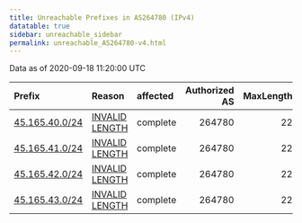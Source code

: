 ```yaml
---
title: Unreachable Prefixes in AS264780 (IPv4)
datatable: true
sidebar: unreachable_sidebar
permalink: unreachable_AS264780-v4.html
---
```


Data as of 2020-09-18 11:20:00 UTC


<div class="datatable-begin"></div>

| Prefix                                                 | Reason                                                                                                    | affected   |   Authorized AS |   MaxLength | Anchor                                         |   unreachable /24s |
|:-------------------------------------------------------|:----------------------------------------------------------------------------------------------------------|:-----------|----------------:|------------:|:-----------------------------------------------|-------------------:|
| [45.165.40.0/24](https://stat.ripe.net/45.165.40.0/24) | [INVALID LENGTH](https://rpki-validator.ripe.net/announcement-preview?asn=AS264780&prefix=45.165.40.0/24) | complete   |          264780 |          22 | [LACNIC](unreachable_LACNIC_RPKI_Root-v4.html) |                  1 |
| [45.165.41.0/24](https://stat.ripe.net/45.165.41.0/24) | [INVALID LENGTH](https://rpki-validator.ripe.net/announcement-preview?asn=AS264780&prefix=45.165.41.0/24) | complete   |          264780 |          22 | [LACNIC](unreachable_LACNIC_RPKI_Root-v4.html) |                  1 |
| [45.165.42.0/24](https://stat.ripe.net/45.165.42.0/24) | [INVALID LENGTH](https://rpki-validator.ripe.net/announcement-preview?asn=AS264780&prefix=45.165.42.0/24) | complete   |          264780 |          22 | [LACNIC](unreachable_LACNIC_RPKI_Root-v4.html) |                  1 |
| [45.165.43.0/24](https://stat.ripe.net/45.165.43.0/24) | [INVALID LENGTH](https://rpki-validator.ripe.net/announcement-preview?asn=AS264780&prefix=45.165.43.0/24) | complete   |          264780 |          22 | [LACNIC](unreachable_LACNIC_RPKI_Root-v4.html) |                  1 |

<div class="datatable-end"></div>